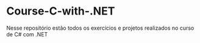 # Course-C-with-.NET
Nesse repositório estão todos os exercícios e projetos realizados no curso de C# com .NET
